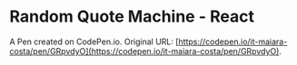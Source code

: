 # Random Quote Machine - React

A Pen created on CodePen.io. Original URL: [https://codepen.io/it-maiara-costa/pen/GRpvdyO](https://codepen.io/it-maiara-costa/pen/GRpvdyO).


